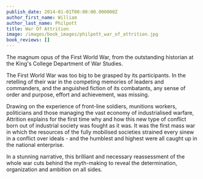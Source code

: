 ```yaml
---
publish_date: 2014-01-01T00:00:00.000000Z
author_first_name: William
author_last_name: Philpott
title: War Of Attrition
image: /images/book_images/philpott_war_of_attrition.jpg
book_reviews: []
---
```

The magnum opus of the First World War, from the outstanding historian at the King's College Department of War Studies.

The First World War was too big to be grasped by its participants. In the retelling of their war in the competing memories of leaders and commanders, and the anguished fiction of its combatants, any sense of order and purpose, effort and achievement, was missing.

Drawing on the experience of front-line soldiers, munitions workers, politicians and those managing the vast economy of industrialised warfare, Attrition explains for the first time why and how this new type of conflict born out of industrial society was fought as it was. It was the first mass war in which the resources of the fully mobilised societies strained every sinew in a conflict over ideals - and the humblest and highest were all caught up in the national enterprise.

In a stunning narrative, this brilliant and necessary reassessment of the whole war cuts behind the myth-making to reveal the determination, organization and ambition on all sides.